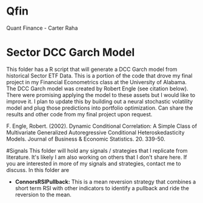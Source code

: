 # Qfin
Quant Finance - Carter Raha

# Sector DCC Garch Model
This folder has a R script that will generate a DCC Garch model from historical Sector ETF Data. This is a portion of the code that drove my final project in my Financial Econometrics class at the University of Alabama. The DCC Garch model was created by Robert Engle (see citation below). There were promising applying the model to these assets but I would like to improve it. I plan to update this by building out a neural stochastic volatility model and plug those predictions into portfolio optimization. Can share the results and other code from my final project upon request. 

F. Engle, Robert. (2002). Dynamic Conditional Correlation: A Simple Class of Multivariate Generalized Autoregressive Conditional Heteroskedasticity Models. Journal of Business & Economic Statistics. 20. 339-50. 

#Signals
This folder will hold any signals / strategies that I replicate from literature. It's likely I am also working on others that I don't share here. If you are interested in more of my signals and strategies, contact me to discuss.
In this folder are
* **ConnorsRSIPullback:** This is a mean reversion strategy that combines a short term RSI with other indicators to identify a pullback and ride the reversion to the mean.